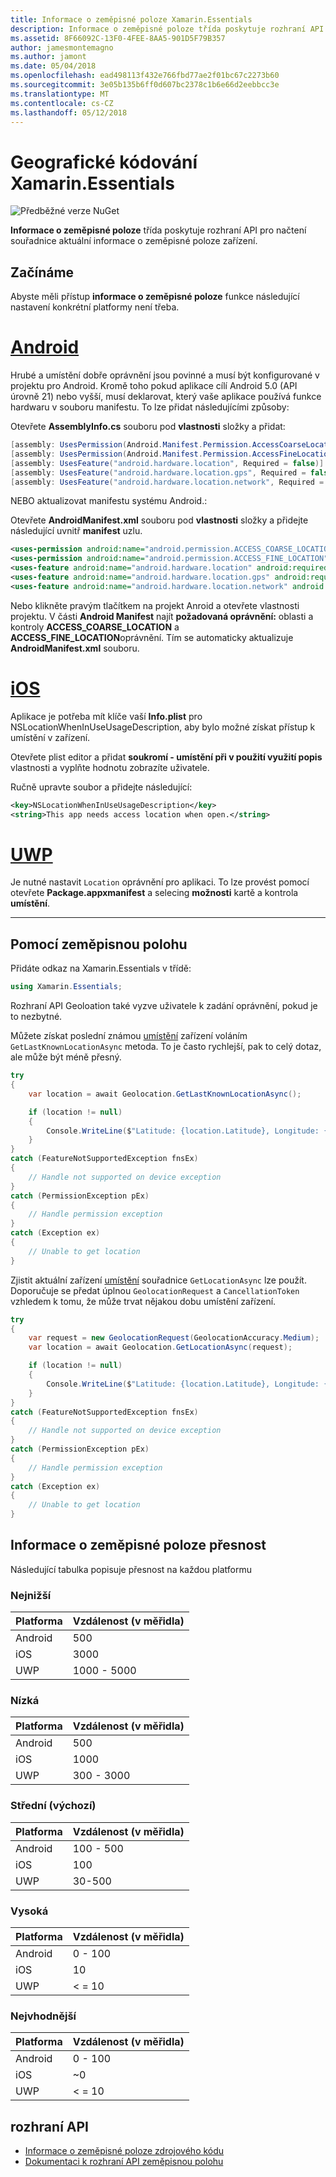 ```yaml
---
title: Informace o zeměpisné poloze Xamarin.Essentials
description: Informace o zeměpisné poloze třída poskytuje rozhraní API pro načtení souřadnice aktuální informace o zeměpisné poloze zařízení.
ms.assetid: 8F66092C-13F0-4FEE-8AA5-901D5F79B357
author: jamesmontemagno
ms.author: jamont
ms.date: 05/04/2018
ms.openlocfilehash: ead498113f432e766fbd77ae2f01bc67c2273b60
ms.sourcegitcommit: 3e05b135b6ff0d607bc2378c1b6e66d2eebbcc3e
ms.translationtype: MT
ms.contentlocale: cs-CZ
ms.lasthandoff: 05/12/2018
---
```

# <a name="xamarinessentials-geocoding"></a>Geografické kódování Xamarin.Essentials

![Předběžné verze NuGet](~/media/shared/pre-release.png)

**Informace o zeměpisné poloze** třída poskytuje rozhraní API pro načtení souřadnice aktuální informace o zeměpisné poloze zařízení.

## <a name="getting-started"></a>Začínáme

Abyste měli přístup **informace o zeměpisné poloze** funkce následující nastavení konkrétní platformy není třeba.

# <a name="androidtabandroid"></a>[Android](#tab/android)

Hrubé a umístění dobře oprávnění jsou povinné a musí být konfigurované v projektu pro Android. Kromě toho pokud aplikace cílí Android 5.0 (API úrovně 21) nebo vyšší, musí deklarovat, který vaše aplikace používá funkce hardwaru v souboru manifestu. To lze přidat následujícími způsoby:

Otevřete **AssemblyInfo.cs** souboru pod **vlastnosti** složky a přidat:

```csharp
[assembly: UsesPermission(Android.Manifest.Permission.AccessCoarseLocation)]
[assembly: UsesPermission(Android.Manifest.Permission.AccessFineLocation)]
[assembly: UsesFeature("android.hardware.location", Required = false)]
[assembly: UsesFeature("android.hardware.location.gps", Required = false)]
[assembly: UsesFeature("android.hardware.location.network", Required = false)]
```

NEBO aktualizovat manifestu systému Android.:

Otevřete **AndroidManifest.xml** souboru pod **vlastnosti** složky a přidejte následující uvnitř **manifest** uzlu.

```xml
<uses-permission android:name="android.permission.ACCESS_COARSE_LOCATION" />
<uses-permission android:name="android.permission.ACCESS_FINE_LOCATION" />
<uses-feature android:name="android.hardware.location" android:required="false" />
<uses-feature android:name="android.hardware.location.gps" android:required="false" />
<uses-feature android:name="android.hardware.location.network" android:required="false" />
```

Nebo klikněte pravým tlačítkem na projekt Anroid a otevřete vlastnosti projektu. V části **Android Manifest** najít **požadovaná oprávnění:** oblasti a kontroly **ACCESS_COARSE_LOCATION** a **ACCESS_FINE_LOCATION**oprávnění. Tím se automaticky aktualizuje **AndroidManifest.xml** souboru.

# <a name="iostabios"></a>[iOS](#tab/ios)

Aplikace je potřeba mít klíče vaší **Info.plist** pro NSLocationWhenInUseUsageDescription, aby bylo možné získat přístup k umístění v zařízení.

Otevřete plist editor a přidat **soukromí - umístění při v použití využití popis** vlastnosti a vyplňte hodnotu zobrazíte uživatele.

Ručně upravte soubor a přidejte následující:

```xml
<key>NSLocationWhenInUseUsageDescription</key>
<string>This app needs access location when open.</string>
```

# <a name="uwptabuwp"></a>[UWP](#tab/uwp)

Je nutné nastavit `Location` oprávnění pro aplikaci. To lze provést pomocí otevřete **Package.appxmanifest** a selecing **možnosti** kartě a kontrola **umístění**.

-----

## <a name="using-geolocation"></a>Pomocí zeměpisnou polohu

Přidáte odkaz na Xamarin.Essentials v třídě:

```csharp
using Xamarin.Essentials;
```

Rozhraní API Geoloation také vyzve uživatele k zadání oprávnění, pokud je to nezbytné.

Můžete získat poslední známou [umístění](xref:Xamarin.Essentials.Location) zařízení voláním `GetLastKnownLocationAsync` metoda. To je často rychlejší, pak to celý dotaz, ale může být méně přesný.

```csharp
try
{
    var location = await Geolocation.GetLastKnownLocationAsync();

    if (location != null)
    {
        Console.WriteLine($"Latitude: {location.Latitude}, Longitude: {location.Longitude}");
    }
}
catch (FeatureNotSupportedException fnsEx)
{
    // Handle not supported on device exception
}
catch (PermissionException pEx)
{
    // Handle permission exception
}
catch (Exception ex)
{
    // Unable to get location
}
```

Zjistit aktuální zařízení [umístění](xref:Xamarin.Essentials.Location) souřadnice `GetLocationAsync` lze použít. Doporučuje se předat úplnou `GeolocationRequest` a `CancellationToken` vzhledem k tomu, že může trvat nějakou dobu umístění zařízení.

```csharp
try
{
    var request = new GeolocationRequest(GeolocationAccuracy.Medium);
    var location = await Geolocation.GetLocationAsync(request);

    if (location != null)
    {
        Console.WriteLine($"Latitude: {location.Latitude}, Longitude: {location.Longitude}");
    }
}
catch (FeatureNotSupportedException fnsEx)
{
    // Handle not supported on device exception
}
catch (PermissionException pEx)
{
    // Handle permission exception
}
catch (Exception ex)
{
    // Unable to get location
}
```

## <a name="geolocation-accuracy"></a>Informace o zeměpisné poloze přesnost

Následující tabulka popisuje přesnost na každou platformu

### <a name="lowest"></a>Nejnižší

| Platforma | Vzdálenost (v měřidla) |
| --- | --- |
| Android | 500 |
| iOS | 3000 |
| UWP | 1000 - 5000 |

### <a name="low"></a>Nízká

| Platforma | Vzdálenost (v měřidla) |
| --- | --- |
| Android | 500 |
| iOS | 1000 |
| UWP | 300 - 3000 |

### <a name="medium-default"></a>Střední (výchozí)

| Platforma | Vzdálenost (v měřidla) |
| --- | --- |
| Android | 100 - 500 |
| iOS | 100 |
| UWP | 30-500 |

### <a name="high"></a>Vysoká

| Platforma | Vzdálenost (v měřidla) |
| --- | --- |
| Android | 0 - 100 |
| iOS | 10 |
| UWP | < = 10 |

### <a name="best"></a>Nejvhodnější

| Platforma | Vzdálenost (v měřidla) |
| --- | --- |
| Android | 0 - 100 |
| iOS | ~0 |
| UWP | < = 10 |

## <a name="api"></a>rozhraní API

- [Informace o zeměpisné poloze zdrojového kódu](https://github.com/xamarin/Essentials/tree/master/Xamarin.Essentials/Geolocation)
- [Dokumentaci k rozhraní API zeměpisnou polohu](xref:Xamarin.Essentials.Geolocation)
